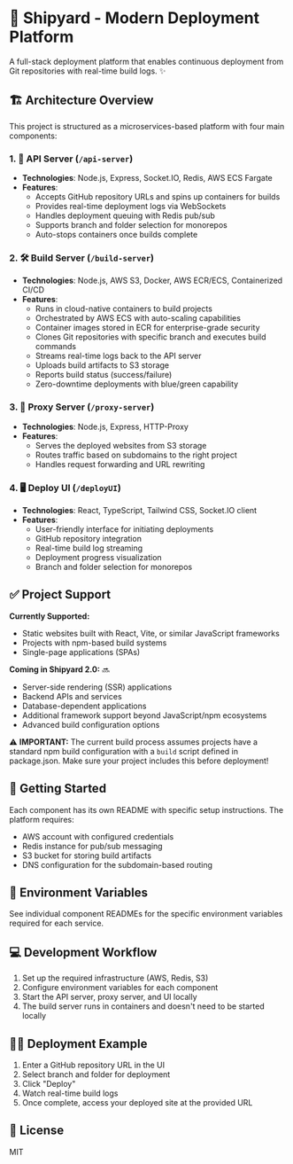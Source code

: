 # 🚢 Shipyard - Modern Deployment Platform

A full-stack deployment platform that enables continuous deployment from Git repositories with real-time build logs. ✨

## 🏗️ Architecture Overview

This project is structured as a microservices-based platform with four main components:

### 1. 🔌 API Server (`/api-server`) 

- **Technologies**: Node.js, Express, Socket.IO, Redis, AWS ECS Fargate
- **Features**:
  - Accepts GitHub repository URLs and spins up containers for builds
  - Provides real-time deployment logs via WebSockets
  - Handles deployment queuing with Redis pub/sub
  - Supports branch and folder selection for monorepos
  - Auto-stops containers once builds complete

### 2. 🛠️ Build Server (`/build-server`)

- **Technologies**: Node.js, AWS S3, Docker, AWS ECR/ECS, Containerized CI/CD
- **Features**:
  - Runs in cloud-native containers to build projects
  - Orchestrated by AWS ECS with auto-scaling capabilities
  - Container images stored in ECR for enterprise-grade security
  - Clones Git repositories with specific branch and executes build commands
  - Streams real-time logs back to the API server
  - Uploads build artifacts to S3 storage
  - Reports build status (success/failure)
  - Zero-downtime deployments with blue/green capability

### 3. 🔄 Proxy Server (`/proxy-server`)

- **Technologies**: Node.js, Express, HTTP-Proxy
- **Features**:
  - Serves the deployed websites from S3 storage
  - Routes traffic based on subdomains to the right project
  - Handles request forwarding and URL rewriting

### 4. 🖥️ Deploy UI (`/deployUI`)

- **Technologies**: React, TypeScript, Tailwind CSS, Socket.IO client
- **Features**:
  - User-friendly interface for initiating deployments
  - GitHub repository integration
  - Real-time build log streaming
  - Deployment progress visualization
  - Branch and folder selection for monorepos

## ✅ Project Support

**Currently Supported:**
- Static websites built with React, Vite, or similar JavaScript frameworks
- Projects with npm-based build systems
- Single-page applications (SPAs)

**Coming in Shipyard 2.0:** 🔜
- Server-side rendering (SSR) applications
- Backend APIs and services
- Database-dependent applications
- Additional framework support beyond JavaScript/npm ecosystems
- Advanced build configuration options

⚠️ **IMPORTANT:** The current build process assumes projects have a standard npm build configuration with a `build` script defined in package.json. Make sure your project includes this before deployment!

## 🚀 Getting Started

Each component has its own README with specific setup instructions. The platform requires:

- AWS account with configured credentials
- Redis instance for pub/sub messaging
- S3 bucket for storing build artifacts
- DNS configuration for the subdomain-based routing

## 🔐 Environment Variables

See individual component READMEs for the specific environment variables required for each service.

## 💻 Development Workflow

1. Set up the required infrastructure (AWS, Redis, S3)
2. Configure environment variables for each component
3. Start the API server, proxy server, and UI locally
4. The build server runs in containers and doesn't need to be started locally

## 🏄‍♂️ Deployment Example

1. Enter a GitHub repository URL in the UI
2. Select branch and folder for deployment
3. Click "Deploy"
4. Watch real-time build logs
5. Once complete, access your deployed site at the provided URL

## 📄 License

MIT